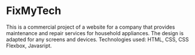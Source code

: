 # FixMyTech
This is a commercial project of a website for a company that provides maintenance and repair services for household appliances. The design is adapted for any screens and devices. Technologies used: HTML, CSS, CSS Flexbox, Javasript.
